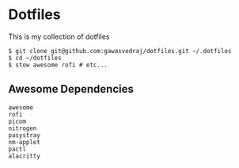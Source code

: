 # Dotfiles

This is my collection of dotfiles


```shell
$ git clone git@github.com:gawasvedraj/dotfiles.git ~/.dotfiles
$ cd ~/dotfiles
$ stow awesome rofi # etc...
```

## Awesome Dependencies
    awesome
    rofi
    picom
    nitrogen
    pasystray
    nm-applet
    pactl
    alacritty
